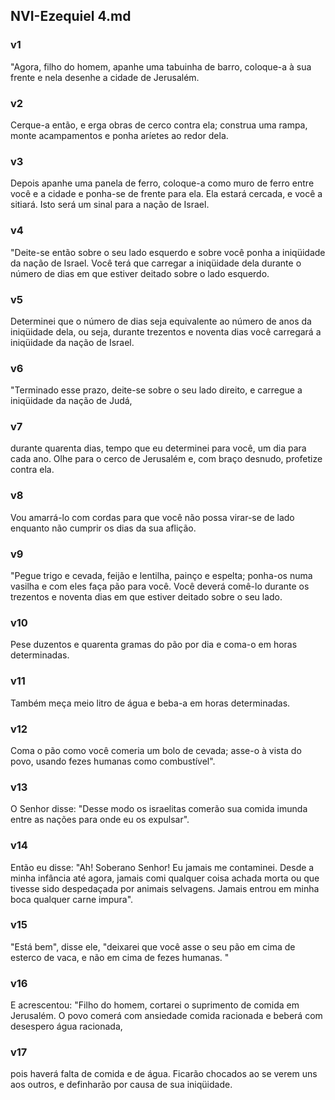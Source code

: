 ## NVI-Ezequiel 4.md
### v1
 "Agora, filho do homem, apanhe uma tabuinha de barro, coloque-a à sua frente e nela desenhe a cidade de Jerusalém.
### v2
 Cerque-a então, e erga obras de cerco contra ela; construa uma rampa, monte acampamentos e ponha aríetes ao redor dela.
### v3
 Depois apanhe uma panela de ferro, coloque-a como muro de ferro entre você e a cidade e ponha-se de frente para ela. Ela estará cercada, e você a sitiará. Isto será um sinal para a nação de Israel.
### v4
 "Deite-se então sobre o seu lado esquerdo e sobre você ponha a iniqüidade da nação de Israel. Você terá que carregar a iniqüidade dela durante o número de dias em que estiver deitado sobre o lado esquerdo.
### v5
 Determinei que o número de dias seja equivalente ao número de anos da iniqüidade dela, ou seja, durante trezentos e noventa dias você carregará a iniqüidade da nação de Israel.
### v6
 "Terminado esse prazo, deite-se sobre o seu lado direito, e carregue a iniqüidade da nação de Judá,
### v7
 durante quarenta dias, tempo que eu determinei para você, um dia para cada ano. Olhe para o cerco de Jerusalém e, com braço desnudo, profetize contra ela.
### v8
 Vou amarrá-lo com cordas para que você não possa virar-se de lado enquanto não cumprir os dias da sua aflição.
### v9
 "Pegue trigo e cevada, feijão e lentilha, painço e espelta; ponha-os numa vasilha e com eles faça pão para você. Você deverá comê-lo durante os trezentos e noventa dias em que estiver deitado sobre o seu lado.
### v10
 Pese duzentos e quarenta gramas do pão por dia e coma-o em horas determinadas.
### v11
 Também meça meio litro de água e beba-a em horas determinadas.
### v12
 Coma o pão como você comeria um bolo de cevada; asse-o à vista do povo, usando fezes humanas como combustível".
### v13
 O Senhor disse: "Desse modo os israelitas comerão sua comida imunda entre as nações para onde eu os expulsar".
### v14
 Então eu disse: "Ah! Soberano Senhor! Eu jamais me contaminei. Desde a minha infância até agora, jamais comi qualquer coisa achada morta ou que tivesse sido despedaçada por animais selvagens. Jamais entrou em minha boca qualquer carne impura".
### v15
 "Está bem", disse ele, "deixarei que você asse o seu pão em cima de esterco de vaca, e não em cima de fezes humanas. "
### v16
 E acrescentou: "Filho do homem, cortarei o suprimento de comida em Jerusalém. O povo comerá com ansiedade comida racionada e beberá com desespero água racionada,
### v17
 pois haverá falta de comida e de água. Ficarão chocados ao se verem uns aos outros, e definharão por causa de sua iniqüidade.
